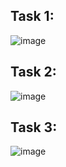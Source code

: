 ## Task 1:
![image](https://github.com/user-attachments/assets/2fbc14cf-7701-495f-99b7-3f2f800b6ccf)


## Task 2:
![image](https://github.com/user-attachments/assets/f278f602-950d-45d9-9926-ca336fded773)


## Task 3:
![image](https://github.com/user-attachments/assets/af091ba5-d275-4684-b215-b5dcad9339b2)
